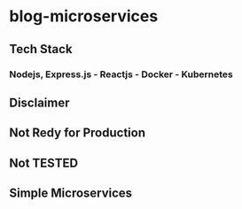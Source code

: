 # blog-microservices

## Tech Stack
### Nodejs, Express.js - Reactjs - Docker - Kubernetes

## Disclaimer
## Not Redy for Production
## Not TESTED
## Simple Microservices
